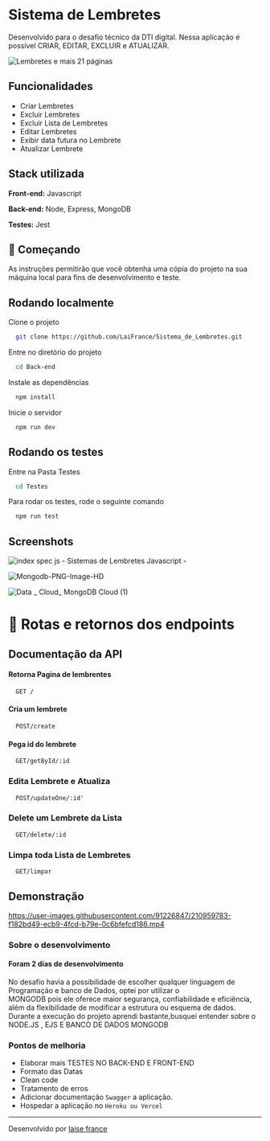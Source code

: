 # Sistema de Lembretes
Desenvolvido para o desafio técnico da DTI digital. Nessa aplicação é possível CRIAR, EDITAR, EXCLUIR e ATUALIZAR.


![Lembretes e mais 21 páginas ](https://user-images.githubusercontent.com/91226847/211029485-5445f296-0c9d-4a0c-b73e-68791994523e.png)


## Funcionalidades

- Criar Lembretes
- Excluir Lembretes
- Excluir Lista de Lembretes
- Editar Lembretes
- Exibir data futura no Lembrete
- Atualizar Lembrete 


## Stack utilizada

**Front-end:** Javascript

**Back-end:** Node, Express, MongoDB

**Testes:** Jest


 ## 🚀 Começando
 
 As instruções permitirão que você obtenha uma cópia do projeto na sua máquina local para fins de desenvolvimento e teste.

## Rodando localmente

Clone o projeto

```bash
  git clone https://github.com/LaiFrance/Sistema_de_Lembretes.git
```

Entre no diretório do projeto

```bash
  cd Back-end
```

Instale as dependências

```bash
  npm install
```

Inicie o servidor

```bash
  npm run dev

```



## Rodando os testes

Entre na Pasta Testes

```bash
  cd Testes
```

Para rodar os testes, rode o seguinte comando

```bash
  npm run test
```

## Screenshots

![index spec js - Sistemas de Lembretes Javascript - ](https://user-images.githubusercontent.com/91226847/210962316-698af75a-01e5-4c5b-a828-0530350050a8.png)

![Mongodb-PNG-Image-HD](https://user-images.githubusercontent.com/91226847/211031218-1b1498df-87f9-4bce-ab88-1cb04acdec60.png)


![Data _ Cloud_ MongoDB Cloud (1)](https://user-images.githubusercontent.com/91226847/210962723-a81b9e52-4aa6-46d4-938e-4d1f96c7a0dd.png)



# 📌  Rotas e retornos dos endpoints

## Documentação da API

#### Retorna Pagina de lembrentes

```http
  GET /
```

#### Cria um lembrete

```http
  POST/create
```

#### Pega id do lembrete

```http
  GET/getById/:id
```
### Edita Lembrete e Atualiza

```http
  POST/updateOne/:id'
```
### Delete um Lembrete da Lista
```http
  GET/delete/:id
```
### Limpa toda Lista de Lembretes

```http
  GET/limpar
```

## Demonstração






https://user-images.githubusercontent.com/91226847/210959783-f182bd49-ecb9-4fcd-b79e-0c6bfefcd186.mp4


### Sobre o desenvolvimento

#### Foram 2 dias de desenvolvimento

No desafio havia a possibilidade de escolher qualquer linguagem de Programação e banco de Dados, optei por utilizar o
<br>
MONGODB pois ele oferece maior segurança, confiabilidade e eficiência, além da flexibilidade de modificar a estrutura ou esquema de dados.
<br>
Durante a execução do projeto aprendi bastante,busquei entender sobre o NODE.JS , EJS E BANCO DE DADOS MONGODB


### Pontos de melhoria

* Elaborar mais TESTES NO BACK-END E FRONT-END
* Formato das Datas 
* Clean code 
* Tratamento de erros
* Adicionar documentação `Swagger` a aplicação.
* Hospedar a aplicação no  `Heroku ou Vercel`

---
Desenvolvido por [laise france](https://www.linkedin.com/in/laise-france/)




